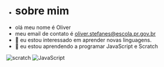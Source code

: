 - # sobre mim
- olá meu nome é Oliver
- meu email de contato é oliver.stefanes@escola.pr.gov.br
- 👀 eu estou interessado em aprender novas linguagens.
- 🌱 eu estou aprendendo a programar JavaScript e Scratch

![scratch](https://img.shields.io/badge/Scratch-4D97FF?style=for-the-badge&logo=Scratch&logoColor=white)
![JavaScript](https://img.shields.io/badge/JavaScript-323330?style=for-the-badge&logo=javascript&logoColor=F7DF1E)
